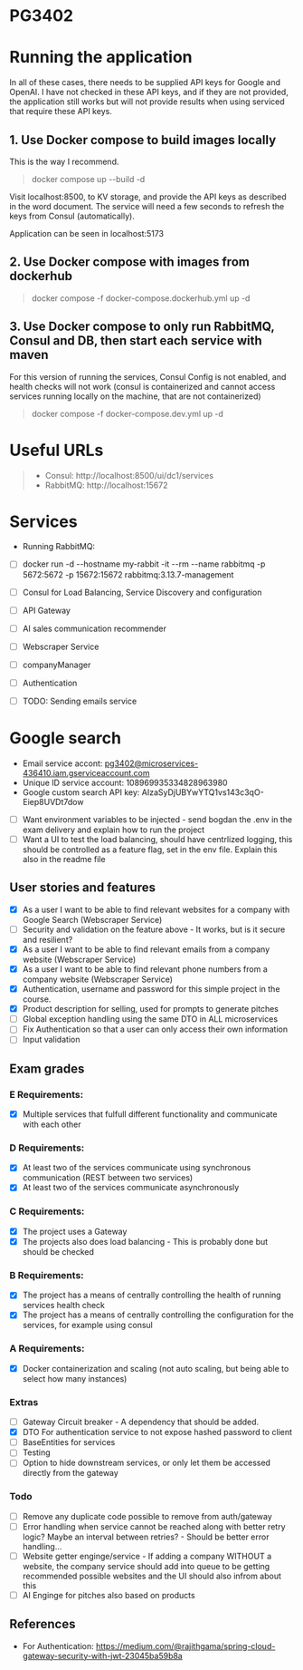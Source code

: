 # PG3402

# Running the application
In all of these cases, there needs to be supplied API keys for Google and OpenAI. I have not checked in these API keys, and if they are not provided, the application still works but will not provide results when using serviced that require these API keys.
## 1. Use Docker compose to build images locally
This is the way I recommend.
> docker compose up --build -d

Visit localhost:8500, to KV storage, and provide the API keys as described in the word document. The service will need a few seconds to refresh the keys from Consul (automatically).

Application can be seen in localhost:5173

## 2. Use Docker compose with images from dockerhub
> docker compose -f docker-compose.dockerhub.yml up -d

## 3. Use Docker compose to only run RabbitMQ, Consul and DB, then start each service with maven
For this version of running the services, Consul Config is not enabled, and health checks will not work (consul is containerized and cannot access services running locally on the machine, that are not containerized)

> docker compose -f docker-compose.dev.yml up -d


# Useful URLs
> - Consul: http://localhost:8500/ui/dc1/services
> - RabbitMQ: http://localhost:15672


# Services

- Running RabbitMQ:
- [ ] docker run -d --hostname my-rabbit -it --rm --name rabbitmq -p 5672:5672 -p 15672:15672 rabbitmq:3.13.7-management
- [ ] Consul for Load Balancing, Service Discovery and configuration
- [ ] API Gateway

- [ ] AI sales communication recommender
- [ ] Webscraper Service
- [ ] companyManager
- [ ] Authentication
- [ ] TODO: Sending emails service

# Google search 
 - Email service accont:  pg3402@microservices-436410.iam.gserviceaccount.com 
 - Unique ID service account: 108969935334828963980
 - Google custom search API key:  AIzaSyDjUBYwYTQ1vs143c3qO-Eiep8UVDt7dow

- [ ] Want environment variables to be injected - send bogdan the .env in the exam delivery and explain how to run the project
- [ ] Want a UI to test the load balancing, should have centrlized logging, this should be controlled as a feature flag, set in the env file. Explain this also in the readme file

## User stories and features
- [X] As a user I want to be able to find relevant websites for a company with Google Search (Webscraper Service)
- [ ] Security and validation on the feature above - It works, but is it secure and resilient?
- [X] As a user I want to be able to find relevant emails from a company website (Webscraper Service)
- [X] As a user I want to be able to find relevant phone numbers from a company website (Webscraper Service)
- [X] Authentication, username and password for this simple project in the course.
- [X] Product description for selling, used for prompts to generate pitches
- [ ] Global exception handling using the same DTO in ALL microservices
- [ ] Fix Authentication so that a user can only access their own information
- [ ] Input validation

## Exam grades
### E Requirements:
- [X] Multiple services that fulfull different functionality and communicate with each other

### D Requirements:
- [X] At least two of the services communicate using synchronous communication (REST between two services)
- [X] At least two of the services communicate asynchronously

### C Requirements:
- [X] The project uses a Gateway
- [X] The projects also does load balancing
        - This is probably done but should be checked

### B Requirements:
- [X] The project has a means of centrally controlling the health of running services health check
- [X] The project has a means of centrally controlling the configuration for the services, for example using consul

### A Requirements:
- [X] Docker containerization and scaling (not auto scaling, but being able to select how many instances)

### Extras
- [ ] Gateway Circuit breaker - A dependency that should be added.
- [X] DTO For authentication service to not expose hashed password to client
- [ ] BaseEntities for services
- [ ] Testing
- [ ] Option to hide downstream services, or only let them be accessed directly from the gateway

### Todo
- [ ] Remove any duplicate code possible to remove from auth/gateway
- [ ] Error handling when service cannot be reached along with better retry logic? Maybe an interval between retries? - Should be better error handling...
- [ ] Website getter enginge/service - If adding a company WITHOUT a website, the company service should add into queue to be getting recommended possible websites and the UI should also infrom about this
- [ ] AI Enginge for pitches also based on products

## References
- For Authentication: https://medium.com/@rajithgama/spring-cloud-gateway-security-with-jwt-23045ba59b8a